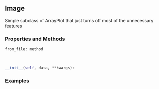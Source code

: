 ## <a id="McUtils.Plots.Image.Image">Image</a>
Simple subclass of ArrayPlot that just turns off most of the unnecessary features

### Properties and Methods
```python
from_file: method
```
<a id="McUtils.Plots.Image.Image.__init__">&nbsp;</a>
```python
__init__(self, data, **kwargs): 
```

### Examples
